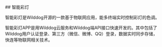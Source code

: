 ## 智能彩灯 

智能彩灯是Wilddog开源的一款基于物联网应用，能多终端实时控制彩灯的色调。  

智能彩灯APP是用Wilddog云服务和Wilddog端API接口快速开发的。其中包括了Wilddog用户认证登录、第三方（微信、微博、QQ）登录，数据实时同步存储，快连等物联网相关技术。
